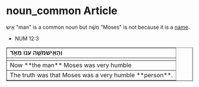 # noun_common Article
אִ֖ישׁ "man" is a common noun but מֹשֶׁ֗ה "Moses" is not because it is a [name](https://git.door43.org/Door43/en-uhg/src/master/content/noun_proper_name/02.md).

* NUM 12:3
<table border="1" class="docutils">
<colgroup>
<col width="100%" />
</colgroup>
<tbody valign="top">
<tr class="row-odd"><td><b>וְהָאִ֥ישׁ<b>מֹשֶׁ֖ה ענו מְאֹ֑ד</td>
</tr>
<tr class="row-even"><td>               </td>
</tr>
<tr class="row-odd"><td>Now **the man** Moses was very humble</td>
</tr>
<tr class="row-even"><td>The truth was that Moses was a very humble **person**.</td>
</tr>
</tbody>
</table>
